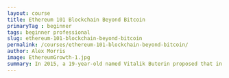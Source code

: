 ```yaml
---
layout: course
title: Ethereum 101 Blockchain Beyond Bitcoin
primaryTag : beginner
tags: beginner professional
slug: ethereum-101-blockchain-beyond-bitcoin
permalink: /courses/ethereum-101-blockchain-beyond-bitcoin/
author: Alex Morris
image: EthereumGrowth-1.jpg
summary: In 2015, a 19-year-old named Vitalik Buterin proposed that in addition to the value transfer functionality, the blockchain could be used to coordinate computers around the world and create a single global computer. In this course, we’ll explore how the concept of a blockchain has evolved, and help you get familiar with the terminology and concepts of decentralized computing with Ethereum as an example.
---
```

